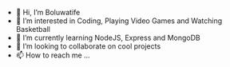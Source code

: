 - 👋 Hi, I’m Boluwatife
- 👀 I’m interested in Coding, Playing Video Games and Watching Basketball
- 🌱 I’m currently learning NodeJS, Express and MongoDB
- 💞️ I’m looking to collaborate on cool projects
- 📫 How to reach me ...

<!---
teefeh07/teefeh07 is a ✨ special ✨ repository because its `README.md` (this file) appears on your GitHub profile.
You can click the Preview link to take a look at your changes.
--->
